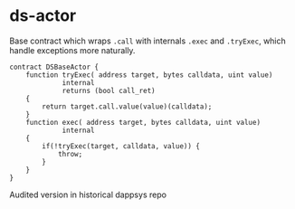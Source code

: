 ds-actor
===

Base contract which wraps `.call` with internals `.exec` and `.tryExec`, which handle exceptions more naturally.

```
contract DSBaseActor {
    function tryExec( address target, bytes calldata, uint value)
             internal
             returns (bool call_ret)
    {
        return target.call.value(value)(calldata);
    }
    function exec( address target, bytes calldata, uint value)
             internal
    {
        if(!tryExec(target, calldata, value)) {
            throw;
        }
    }
}
```

Audited version in historical dappsys repo
